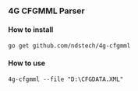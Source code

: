 ### 4G CFGMML Parser


#### How to install
```
go get github.com/ndstech/4g-cfgmml
```


#### How to use
```
4g-cfgmml --file "D:\CFGDATA.XML"
```
